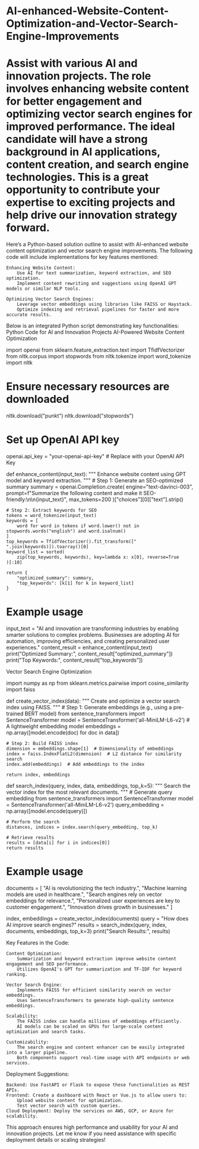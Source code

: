 # AI-enhanced-Website-Content-Optimization-and-Vector-Search-Engine-Improvements
Assist with various AI and innovation projects. The role involves enhancing website content for better engagement and optimizing vector search engines for improved performance. The ideal candidate will have a strong background in AI applications, content creation, and search engine technologies. This is a great opportunity to contribute your expertise to exciting projects and help drive our innovation strategy forward.
=======================
Here’s a Python-based solution outline to assist with AI-enhanced website content optimization and vector search engine improvements. The following code will include implementations for key features mentioned:

    Enhancing Website Content:
        Use AI for text summarization, keyword extraction, and SEO optimization.
        Implement content rewriting and suggestions using OpenAI GPT models or similar NLP tools.

    Optimizing Vector Search Engines:
        Leverage vector embeddings using libraries like FAISS or Haystack.
        Optimize indexing and retrieval pipelines for faster and more accurate results.

Below is an integrated Python script demonstrating key functionalities:
Python Code for AI and Innovation Projects
AI-Powered Website Content Optimization

import openai
from sklearn.feature_extraction.text import TfidfVectorizer
from nltk.corpus import stopwords
from nltk.tokenize import word_tokenize
import nltk

# Ensure necessary resources are downloaded
nltk.download("punkt")
nltk.download("stopwords")

# Set up OpenAI API key
openai.api_key = "your-openai-api-key"  # Replace with your OpenAI API Key

def enhance_content(input_text):
    """
    Enhance website content using GPT model and keyword extraction.
    """
    # Step 1: Generate an SEO-optimized summary
    summary = openai.Completion.create(
        engine="text-davinci-003",
        prompt=f"Summarize the following content and make it SEO-friendly:\n\n{input_text}",
        max_tokens=200
    )["choices"][0]["text"].strip()

    # Step 2: Extract keywords for SEO
    tokens = word_tokenize(input_text)
    keywords = [
        word for word in tokens if word.lower() not in stopwords.words("english") and word.isalnum()
    ]
    top_keywords = TfidfVectorizer().fit_transform([" ".join(keywords)]).toarray()[0]
    keyword_list = sorted(
        zip(top_keywords, keywords), key=lambda x: x[0], reverse=True
    )[:10]

    return {
        "optimized_summary": summary,
        "top_keywords": [k[1] for k in keyword_list]
    }

# Example usage
input_text = "AI and innovation are transforming industries by enabling smarter solutions to complex problems. Businesses are adopting AI for automation, improving efficiencies, and creating personalized user experiences."
content_result = enhance_content(input_text)
print("Optimized Summary:", content_result["optimized_summary"])
print("Top Keywords:", content_result["top_keywords"])

Vector Search Engine Optimization

import numpy as np
from sklearn.metrics.pairwise import cosine_similarity
import faiss

def create_vector_index(data):
    """
    Create and optimize a vector search index using FAISS.
    """
    # Step 1: Generate embeddings (e.g., using a pre-trained BERT model)
    from sentence_transformers import SentenceTransformer
    model = SentenceTransformer('all-MiniLM-L6-v2')  # A lightweight embedding model
    embeddings = np.array([model.encode(doc) for doc in data])

    # Step 2: Build FAISS index
    dimension = embeddings.shape[1]  # Dimensionality of embeddings
    index = faiss.IndexFlatL2(dimension)  # L2 distance for similarity search
    index.add(embeddings)  # Add embeddings to the index

    return index, embeddings

def search_index(query, index, data, embeddings, top_k=5):
    """
    Search the vector index for the most relevant documents.
    """
    # Generate query embedding
    from sentence_transformers import SentenceTransformer
    model = SentenceTransformer('all-MiniLM-L6-v2')
    query_embedding = np.array([model.encode(query)])

    # Perform the search
    distances, indices = index.search(query_embedding, top_k)

    # Retrieve results
    results = [data[i] for i in indices[0]]
    return results

# Example usage
documents = [
    "AI is revolutionizing the tech industry.",
    "Machine learning models are used in healthcare.",
    "Search engines rely on vector embeddings for relevance.",
    "Personalized user experiences are key to customer engagement.",
    "Innovation drives growth in businesses."
]

index, embeddings = create_vector_index(documents)
query = "How does AI improve search engines?"
results = search_index(query, index, documents, embeddings, top_k=3)
print("Search Results:", results)

Key Features in the Code:

    Content Optimization:
        Summarization and keyword extraction improve website content engagement and SEO performance.
        Utilizes OpenAI's GPT for summarization and TF-IDF for keyword ranking.

    Vector Search Engine:
        Implements FAISS for efficient similarity search on vector embeddings.
        Uses SentenceTransformers to generate high-quality sentence embeddings.

    Scalability:
        The FAISS index can handle millions of embeddings efficiently.
        AI models can be scaled on GPUs for large-scale content optimization and search tasks.

    Customizability:
        The search engine and content enhancer can be easily integrated into a larger pipeline.
        Both components support real-time usage with API endpoints or web services.

Deployment Suggestions:

    Backend: Use FastAPI or Flask to expose these functionalities as REST APIs.
    Frontend: Create a dashboard with React or Vue.js to allow users to:
        Upload website content for optimization.
        Test vector search with custom queries.
    Cloud Deployment: Deploy the services on AWS, GCP, or Azure for scalability.

This approach ensures high performance and usability for your AI and innovation projects. Let me know if you need assistance with specific deployment details or scaling strategies!
